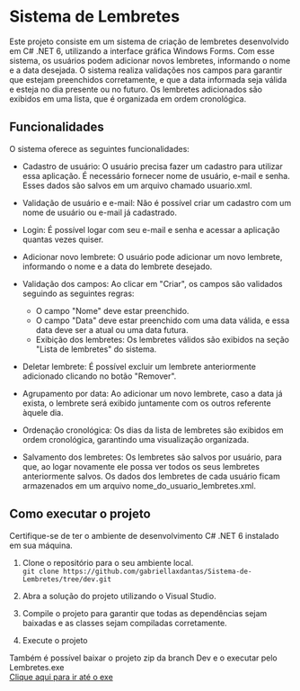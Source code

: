 # **Sistema de Lembretes**

Este projeto consiste em um sistema de criação de lembretes desenvolvido em C# .NET 6, utilizando a interface gráfica Windows Forms. 
Com esse sistema, os usuários podem adicionar novos lembretes, informando o nome e a data desejada. O sistema realiza validações nos campos para garantir que estejam preenchidos corretamente, e que a data informada seja válida e esteja no dia presente ou no futuro. 
Os lembretes adicionados são exibidos em uma lista, que é organizada em ordem cronológica.

## **Funcionalidades**
O sistema oferece as seguintes funcionalidades:

- Cadastro de usuário: O usuário precisa fazer um cadastro para utilizar essa aplicação. É necessário fornecer nome de usuário, e-mail e senha. Esses dados são salvos em um arquivo chamado usuario.xml.

- Validação de usuário e e-mail: Não é possível criar um cadastro com um nome de usuário ou e-mail já cadastrado.

- Login: É possível logar com seu e-mail e senha e acessar a aplicação quantas vezes quiser.

- Adicionar novo lembrete: O usuário pode adicionar um novo lembrete, informando o nome e a data do lembrete desejado.

- Validação dos campos: Ao clicar em "Criar", os campos são validados seguindo as seguintes regras:
    - O campo "Nome" deve estar preenchido.
    - O campo "Data" deve estar preenchido com uma data válida, e essa data deve ser a atual ou uma data futura.
    - Exibição dos lembretes: Os lembretes válidos são exibidos na seção "Lista de lembretes" do sistema.

- Deletar lembrete: É possível excluir um lembrete anteriormente adicionado clicando no botão "Remover".

- Agrupamento por data: Ao adicionar um novo lembrete, caso a data já exista, o lembrete será exibido juntamente com os outros referente àquele dia.

- Ordenação cronológica: Os dias da lista de lembretes são exibidos em ordem cronológica, garantindo uma visualização organizada.

- Salvamento dos lembretes: Os lembretes são salvos por usuário, para que, ao logar novamente ele possa ver todos os seus lembretes anteriormente salvos. Os dados dos lembretes de cada usuário ficam armazenados em um arquivo nome_do_usuario_lembretes.xml.

## **Como executar o projeto**
Certifique-se de ter o ambiente de desenvolvimento C# .NET 6 instalado em sua máquina.

1. Clone o repositório para o seu ambiente local. <br>
`git clone https://github.com/gabriellaxdantas/Sistema-de-Lembretes/tree/dev.git`


2. Abra a solução do projeto utilizando o Visual Studio.

3. Compile o projeto para garantir que todas as dependências sejam baixadas e as classes sejam compiladas corretamente.

4. Execute o projeto

Também é possível baixar o projeto zip da branch Dev e o executar pelo Lembretes.exe <br>
[Clique aqui para ir até o exe](https://github.com/gabriellaxdantas/Sistema-de-Lembretes/tree/dev/Lembretes/Lembretes/bin/Debug/net6.0-windows) <br>



